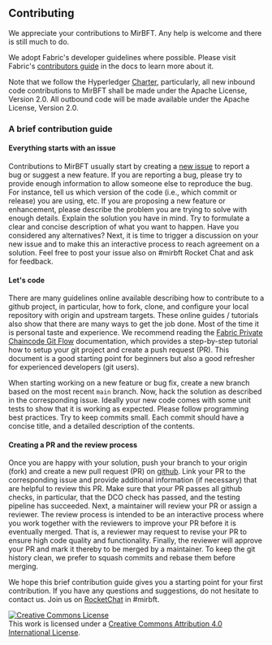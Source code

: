 
[//]: # (SPDX-License-Identifier: CC-BY-4.0)

## Contributing

We appreciate your contributions to MirBFT.
Any help is welcome and there is still much to do. 

We adopt Fabric's developer guidelines where possible. Please visit Fabric's [contributors guide](http://hyperledger-fabric.readthedocs.io/en/latest/CONTRIBUTING.html) in the
docs to learn more about it.

Note that we follow the Hyperledger [Charter](https://www.hyperledger.org/about/charter), particularly,
all new inbound code contributions to MirBFT shall be made under the Apache License, Version 2.0.
All outbound code will be made available under the Apache License, Version 2.0.

### A brief contribution guide

#### Everything starts with an issue

Contributions to MirBFT usually start by creating a [new issue](https://github.com/hyperledger-labs/mirbft/issues) to report a bug or suggest a new feature.
If you are reporting a bug, please try to provide enough information to allow someone else to reproduce the bug.
For instance, tell us which version of the code (i.e., which commit or release) you are using, etc. 
If you are proposing a new feature or enhancement, please describe the problem you are trying to solve with enough details.
Explain the solution you have in mind. Try to formulate a clear and concise description of what you want to happen. Have you considered any alternatives?
Next, it is time to trigger a discussion on your new issue and to make this an interactive process to reach agreement on a solution. Feel free to post your issue also on #mirbft Rocket Chat and ask for feedback.

#### Let's code

There are many guidelines online available describing how to contribute to a github project, in particular, how to fork,
clone, and configure your local repository with origin and upstream targets. These online guides / tutorials also show
that there are many ways to get the job done. Most of the time it is personal taste and experience.
We recommend reading the [Fabric Private Chaincode Git Flow](https://docs.google.com/document/d/1sR7YV3pSYN3NEFiW-2fUqtpsJeJrpC0EWUVtEm0Blcg/edit#heading=h.kwcug3pkefak) documentation, which provides a step-by-step tutorial how to setup your git project and create a push request (PR).
This document is a good starting point for beginners but also a good refresher for experienced developers (git users).

When starting working on a new feature or bug fix, create a new branch based on the most recent `main` branch.
Now, hack the solution as described in the corresponding issue. Ideally your new code comes with some unit tests to show that it is working as expected. Please follow programming best practices.
Try to keep commits small. Each commit should have a concise title, and a detailed description of the contents.

#### Creating a PR and the review process

Once you are happy with your solution, push your branch to your origin (fork) and create a new pull request (PR) on [github](https://github.com/hyperledger-labs/mirbft/pulls).
Link your PR to the corresponding issue and provide additional information (if necessary) that are helpful to review this PR. 
Make sure that your PR passes all github checks, in particular, that the DCO check has passed, and the testing pipeline has succeeded. 
Next, a maintainer will review your PR or assign a reviewer. The review process is intended to be an interactive process where you work together with the reviewers to improve your PR before it is eventually merged.
That is, a reviewer may request to revise your PR to ensure high code quality and functionality. Finally, the reviewer will approve your PR and mark it thereby to be merged by a maintainer.
To keep the git history clean, we prefer to squash commits and rebase them before merging. 

We hope this brief contribution guide gives you a starting point for your first contribution.
If you have any questions and suggestions, do not hesitate to contact us.
Join us on [RocketChat](https://chat.hyperledger.org/) in #mirbft.

<a rel="license" href="http://creativecommons.org/licenses/by/4.0/"><img alt="Creative Commons License" style="border-width:0" src="https://i.creativecommons.org/l/by/4.0/88x31.png" /></a><br />This work is licensed under a <a rel="license" href="http://creativecommons.org/licenses/by/4.0/">Creative Commons Attribution 4.0 International License</a>.
